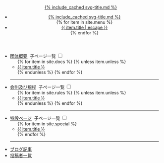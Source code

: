 <div id="wrap">
<header class="header" role="banner" aria-label="Header">
<a href="{{ '/' | relative_url }}" class="logo" role="link" aria-label="Home">{% include_cached svg-title.md %}</a>
<a href="javascript:void(0);" onclick="hamburgerMenu();" class="hamburger-button" role="link" aria-label="Hamburger menu button">
    <i class="fa-bars"></i>
</a>
    <nav class="navigation" role="navigation" aria-label="Navigation">
        <ul role="menu" aria-hidden="true" aria-label="Navigation menu">
            <li role="menuitem" aria-label="Navigation menu item">
                <a href="{{ '/' | relative_url }}" class="logo" role="menuitem" aria-label="Home">{% include_cached svg-title.md %}</a>
            </li>
            {% for item in site.menu %}
            <li role="menuitem"><a href="{{ item.url | relative_url }}" role="menuitem" aria-label="{{ item.title | escape }}">{{ item.title | escape }}</a></li>
            {% endfor %}
        </ul>
    </nav>
</header>
<nav id="hamburger-menu" role="navigation" aria-label="Hamburger menu">
    <div class="doc-nav" role="navigation" aria-label="Site navigation">
        <ul class="menu" role="menu" aria-hidden="true" aria-label="Navigation menu">
            <li role="presentation" aria-label="Category name"><a href="{{ '/docs/' | relative_url }}" class="doc-link" role="link" aria-label="Docs">団体概要</a>
                <label for="menubar1"><i class="fa-angle-up fa-rotate-180"></i>&nbsp;子ページ一覧</label>
                <input type="checkbox" id="menubar1" class="accordion" />
                <ul id="links1" class="sub-menu" role="menu" aria-hidden="true" aria-label="Navigation menu">
                {% for item in site.docs %}
                {% unless item.unless %}
                    <li role="menuitem" aria-label="Navigation menu item"><a href="{{ item.url | relative_url }}" class="doc-link" role="link" aria-label="{{ item.title }}">{{ item.title }}</a></li>
                {% endunless %}
                {% endfor %}
                </ul>
            </li>
            <hr>
            <li role="presentation" aria-label="Category name"><a href="{{ '/rules/' | relative_url }}" class="doc-link" role="link" aria-label="Rules">会則及び規程</a>
                <label for="menubar2"><i class="fa-angle-up fa-rotate-180"></i>&nbsp;子ページ一覧</label>
                <input type="checkbox" id="menubar2" class="accordion" />
                <ul id="links2" class="sub-menu" role="menu" aria-hidden="true" aria-label="Navigation menu">
                {% for item in site.rules %}
                {% unless item.unless %}
                    <li role="menuitem" aria-label="Navigation menu item"><a href="{{ item.url | relative_url }}" class="doc-link" role="link" aria-label="{{ item.title }}">{{ item.title }}</a></li>
                {% endunless %}
                {% endfor %}
                </ul>
            </li>
            <hr>
            <li role="presentation" aria-label="Category name"><a href="{{ '/special/' | relative_url }}" class="doc-link" role="link" aria-label="Special">特設ページ</a>
                <label for="menubar3"><i class="fa-angle-up fa-rotate-180"></i>&nbsp;子ページ一覧</label>
                <input type="checkbox" id="menubar3" class="accordion" />
                <ul id="links3" class="sub-menu" role="menu" aria-hidden="true" aria-label="Navigation menu">
                {% for item in site.special %}
                    <li role="menuitem" aria-label="Navigation menu item"><a href="{{ item.url | relative_url }}" class="doc-link" role="link" aria-label="{{ item.title }}">{{ item.title }}</a></li>
                {% endfor %}
                </ul>
            </li>
            <hr>
            <li role="presentation" aria-label="Category name"><a href="{{ '/blog/' | relative_url }}" class="doc-link" role="link" aria-label="Blog">ブログ記事</a></li>
            <li role="presentation" aria-label="Category name"><a href="{{ '/authors/' | relative_url }}" class="doc-link" role="link" aria-label="Authors">投稿者一覧</a></li>
        </ul>
    </div>
</nav>
